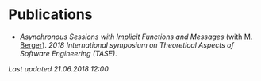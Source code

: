 # Publications

- _Asynchronous Sessions with Implicit Functions and Messages_ (with [M.
  Berger](http://users.sussex.ac.uk/~mfb21/)). _2018 International
symposium on Theoretical Aspects of Software Engineering (TASE)_.

_Last updated 21.06.2018 12:00_
